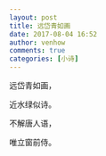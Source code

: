 ```yaml
---
layout: post
title: 远岱青如画
date: 2017-08-04 16:52
author: venhow
comments: true
categories: [小诗]
---
```

远岱青如画，

近水绿似诗。

不解唐人语，

唯立窗前侍。
